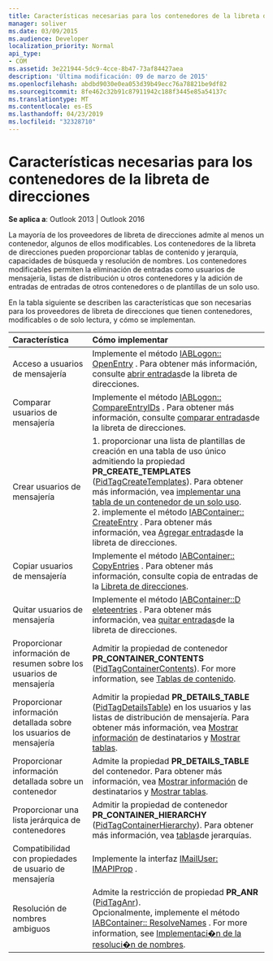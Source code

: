 ```yaml
---
title: Características necesarias para los contenedores de la libreta de direcciones
manager: soliver
ms.date: 03/09/2015
ms.audience: Developer
localization_priority: Normal
api_type:
- COM
ms.assetid: 3e221944-5dc9-4cce-8b47-73af84427aea
description: 'Última modificación: 09 de marzo de 2015'
ms.openlocfilehash: abdbd9030e0ea053d39b49ecc76a78821be9df82
ms.sourcegitcommit: 8fe462c32b91c87911942c188f3445e85a54137c
ms.translationtype: MT
ms.contentlocale: es-ES
ms.lasthandoff: 04/23/2019
ms.locfileid: "32328710"
---
```

# <a name="required-features-for-address-book-containers"></a>Características necesarias para los contenedores de la libreta de direcciones

  
  
**Se aplica a**: Outlook 2013 | Outlook 2016 
  
La mayoría de los proveedores de libreta de direcciones admite al menos un contenedor, algunos de ellos modificables. Los contenedores de la libreta de direcciones pueden proporcionar tablas de contenido y jerarquía, capacidades de búsqueda y resolución de nombres. Los contenedores modificables permiten la eliminación de entradas como usuarios de mensajería, listas de distribución u otros contenedores y la adición de entradas de entradas de otros contenedores o de plantillas de un solo uso.
  
En la tabla siguiente se describen las características que son necesarias para los proveedores de libreta de direcciones que tienen contenedores, modificables o de solo lectura, y cómo se implementan.
  
|**Característica**|**Cómo implementar**|
|:-----|:-----|
|Acceso a usuarios de mensajería  <br/> |Implemente el método [IABLogon:: OpenEntry](iablogon-openentry.md) . Para obtener más información, consulte [abrir entradas](opening-address-book-entries.md)de la libreta de direcciones.  <br/> |
|Comparar usuarios de mensajería  <br/> |Implemente el método [IABLogon:: CompareEntryIDs](iablogon-compareentryids.md) . Para obtener más información, consulte [comparar entradas](comparing-address-book-entries.md)de la libreta de direcciones.  <br/> |
|Crear usuarios de mensajería  <br/> |1. proporcionar una lista de plantillas de creación en una tabla de uso único admitiendo la propiedad **PR_CREATE_TEMPLATES** ([PidTagCreateTemplates](pidtagcreatetemplates-canonical-property.md)). Para obtener más información, vea [implementar una tabla de un contenedor de un solo uso](implementing-a-container-one-off-table.md).  <br/> 2. implemente el método [IABContainer:: CreateEntry](iabcontainer-createentry.md) . Para obtener más información, vea [Agregar entradas](adding-address-book-entries.md)de la libreta de direcciones.  <br/> |
|Copiar usuarios de mensajería  <br/> |Implemente el método [IABContainer:: CopyEntries](iabcontainer-copyentries.md) . Para obtener más información, consulte copia de entradas de la [Libreta de direcciones](copying-address-book-entries.md).  <br/> |
|Quitar usuarios de mensajería  <br/> |Implemente el método [IABContainer::D eleteentries](iabcontainer-deleteentries.md) . Para obtener más información, vea [quitar entradas](removing-address-book-entries.md)de la libreta de direcciones.  <br/> |
|Proporcionar información de resumen sobre los usuarios de mensajería  <br/> |Admitir la propiedad de contenedor **PR_CONTAINER_CONTENTS** ([PidTagContainerContents](pidtagcontainercontents-canonical-property.md)). For more information, see [Tablas de contenido](contents-tables.md).  <br/> |
|Proporcionar información detallada sobre los usuarios de mensajería  <br/> |Admitir la propiedad **PR_DETAILS_TABLE** ([PidTagDetailsTable](pidtagdetailstable-canonical-property.md)) en los usuarios y las listas de distribución de mensajería. Para obtener más información, vea [Mostrar información](displaying-recipient-information.md) de destinatarios y [Mostrar tablas](display-tables.md).  <br/> |
|Proporcionar información detallada sobre un contenedor  <br/> |Admite la propiedad **PR_DETAILS_TABLE** del contenedor. Para obtener más información, vea [Mostrar información](displaying-recipient-information.md) de destinatarios y [Mostrar tablas](display-tables.md).  <br/> |
|Proporcionar una lista jerárquica de contenedores  <br/> |Admitir la propiedad de contenedor **PR_CONTAINER_HIERARCHY** ([PidTagContainerHierarchy](pidtagcontainerhierarchy-canonical-property.md)). Para obtener más información, vea [tablas](hierarchy-tables.md)de jerarquías.  <br/> |
|Compatibilidad con propiedades de usuario de mensajería  <br/> |Implemente la interfaz [IMailUser: IMAPIProp](imailuserimapiprop.md) .  <br/> |
|Resolución de nombres ambiguos  <br/> | Admite la restricción de propiedad **PR_ANR** ([PidTagAnr](pidtaganr-canonical-property.md)).  <br/>  Opcionalmente, implemente el método [IABContainer:: ResolveNames](iabcontainer-resolvenames.md) . For more information, see [Implementaci�n de la resoluci�n de nombres](implementing-name-resolution.md).  <br/> |
   

